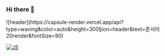 ### Hi there 👋

<!--
**evan7484/evan7484** is a ✨ _special_ ✨ repository because its `README.md` (this file) appears on your GitHub profile.

Here are some ideas to get you started:

- 🔭 I’m currently working on ...
- 🌱 I’m currently learning ...
- 👯 I’m looking to collaborate on ...
- 🤔 I’m looking for help with ...
- 💬 Ask me about ...
- 📫 How to reach me: ...
- 😄 Pronouns: ...
- ⚡ Fun fact: ...
-->![header](https://capsule-render.vercel.app/api?type=waving&color=auto&height=300&section=header&text=준서어20render&fontSize=90)
[![JS](https://img.shields.io/badge/CHOI-F7DF1E?style=flat-square&logo=JavaScript&logoColor=black)](github.com/Joowon0220/TODO-List)
